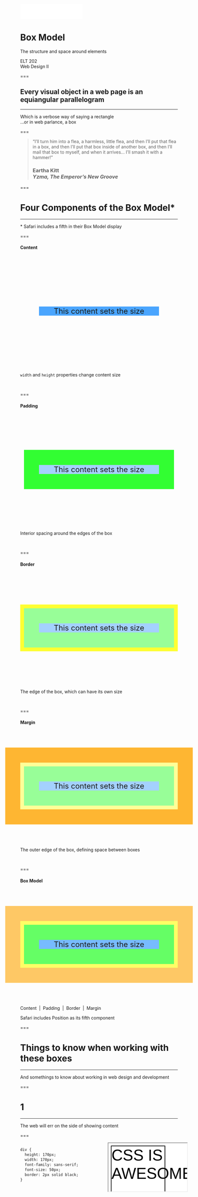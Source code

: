 <!-- .slide: class="layout-intro" -->
<div style="width:200px;margin-bottom:20px">
  <img src="assets/images/logo.svg">
</div>

# Box Model<!-- .element class="r-fit-text" -->

The structure and space around elements

ELT 202<br>
Web Design II<!-- .element class="footer-content" -->

===

## Every visual object in a web page is an equiangular parallelogram

---

<span>Which is a verbose way of saying a rectangle</span> <!-- .element class="fragment" --><br>
<span>…or in web parlance, a box</span> <!-- .element class="fragment" -->

===

> “I’ll turn him into a flea, a harmless, little flea, and then I’ll put that flea in a box, and then I’ll put that box inside of another box, and then I’ll mail that box to myself, and when it arrives… I’ll smash it with a hammer!”
>
> ### Eartha Kitt<br>*Yzma, **The Emperor’s New Groove***

===

# Four Components of the Box Model*

---

\* Safari includes a fifth in their Box Model display

===

<style>
  .box-model-demo {
    --p: 2em;
    --s: calc(var(--p) * 2.5);
    font-family: var(--r-code-font);
    display: flex;
    justify-content: center;
    align-items: center;
    box-sizing: content-box;
    position: relative;
    font-size: 24px;
    margin: var(--s) auto;
    padding: var(--p);
    border: calc(var(--p) * 0.25) solid var(--bc, transparent);
    box-shadow: inset 0 0 0 var(--p) var(--pc, transparent), 0 0 0 var(--p) var(--mc, transparent);
    &::before {
      content: "";
      display: block;
      position: absolute;
      z-index: 1;
      inset: var(--p);
      background-color: var(--cc, transparent);
    }
  }
  .box-model-demo-text {
    display: block;
    position: relative;
    z-index: 2;
  }
</style>

#### Content <!-- .element class="text-center" -->

<div class="box-model-demo" style="--cc: color-mix(in srgb, dodgerblue, transparent 20%);">
	<span class="box-model-demo-text">This content sets the size</span>
</div>

<p><code>width</code> and <code>height</code> properties change content size</p> <!-- .element class="text-center fragment" style="font-size:0.75em" -->

&nbsp; <!-- .element class="text-center" style="font-size:0.6em" -->


===

#### Padding <!-- .element class="text-center" -->

<div class="box-model-demo" style="--cc: color-mix(in srgb, dodgerblue, transparent 60%); --pc: color-mix(in srgb, lime, transparent 20%);">
	<span class="box-model-demo-text">This content sets the size</span>
</div>

<p>Interior spacing around the edges of the box</p> <!-- .element class="text-center fragment" style="font-size:0.75em" -->

&nbsp; <!-- .element class="text-center" style="font-size:0.6em" -->


===

#### Border <!-- .element class="text-center" -->

<div class="box-model-demo" style="--cc: color-mix(in srgb, dodgerblue, transparent 60%); --pc: color-mix(in srgb, lime, transparent 60%);--bc: color-mix(in srgb, yellow, transparent 20%);">
	<span class="box-model-demo-text">This content sets the size</span>
</div>

<p>The edge of the box, which can have its own size</p> <!-- .element class="text-center fragment" style="font-size:0.75em" -->

&nbsp; <!-- .element class="text-center" style="font-size:0.6em" -->


===

#### Margin <!-- .element class="text-center" -->

<div class="box-model-demo" style="--cc: color-mix(in srgb, dodgerblue, transparent 60%); --pc: color-mix(in srgb, lime, transparent 60%);--bc: color-mix(in srgb, yellow, transparent 60%);--mc: color-mix(in srgb, orange, transparent 20%);">
	<span class="box-model-demo-text">This content sets the size</span>
</div>

<p>The outer edge of the box, defining space between boxes</p> <!-- .element class="text-center fragment" style="font-size:0.75em" -->

&nbsp; <!-- .element class="text-center" style="font-size:0.6em" -->

===

#### Box Model <!-- .element class="text-center" -->

<div class="box-model-demo" style="--cc: color-mix(in srgb, dodgerblue, transparent 40%); --pc: color-mix(in srgb, lime, transparent 40%);--bc: color-mix(in srgb, yellow, transparent 40%);--mc: color-mix(in srgb, orange, transparent 40%);">
	<span class="box-model-demo-text">This content sets the size</span>
</div>

Content &nbsp;|&nbsp; Padding &nbsp;|&nbsp; Border &nbsp;|&nbsp; Margin <!-- .element class="text-center" style="font-size:0.75em" -->

Safari includes Position as its fifth component <!-- .element class="text-center fragment" style="font-size:0.6em" -->

===

# Things to know when working with these boxes

---

And somethings to know about working in web design and development

===

# 1

---

The web will err on the side of showing content

===

<div style="display:grid;grid-template-columns:50% 50%;width:100%;gap:2em;">

```css[]
div {
  height: 170px;
  width: 170px;
  font-family: sans-serif;
  font-size: 50px;
  border: 2px solid black;
}
```

<iframe width="100%" height="100%" sandbox srcdoc="<style>body{background:white}div {
  height: 170px;
  width: 170px;
  font-family: sans-serif;
  font-size: 50px;
  border: 2px solid black;
}</style><div>CSS IS AWESOME</div>">

</div>

===

# 2

---

<p class="text-wrap-unset">Height is not your friend!<br>
Only use the <code>height</code> property when it makes sense, otherwise let the content dictate the height of the element</p>

===

# 3

---

The display size of an element is a dimensional property (`height` or `width`) + `padding` values

===

<div>

```css
.element {
  width: 120px;
  padding: 30px 50px;
}
```
<!-- .element: class="codeblock-large" -->

</div>

<div>

### The display width of this element is actually `220px`

</div>

===

# 4

---

The display size can be forced to be the same as dimensional properties value with `box-sizing`

===

<div>

```css[2]
.element {
  box-sizing: border-box;
  width: 120px;
  padding: 30px 50px;
}
```
<!-- .element: class="codeblock-large" -->

</div>

<div>

### The display width of this element is forced to stay `120px`

</div>

===

# 5

---

Margins overlap and the largest margin wins

===

<div style="display:grid;grid-template-columns:50% 50%;width:100%;gap:2em;">

```css[]
h1 {
  font-size: 96px;
  margin: 144px 0;
}

p {
  font-size: 18px;
  margin: 24px 0;
}
```

```html[]
<html>
  <head>...</head>
  <body>
    <h1>My Homepage</h1>
    <p>
      Welcome to my website!
    </p>
  </body>
</html>
```

</div>

===


# 6

---

Paddings compound and can cause issues<br><br>

===

<div style="display:grid;grid-template-columns:50% 50%;width:100%;gap:2em;">

```
<style>
  div {
    padding: 40px;
  }
</style>

<div>
  <div>
    <div>
      Nested content
    </div>
  </div>
</div>
```

<iframe width="100%" height="100%" sandbox srcdoc="<style>body{background:white}div{padding:40px}</style><div><div><div>Nested content</div></div></div>">

</div>

===

<div style="display:grid;grid-template-columns:50% 50%;width:100%;gap:2em;">

```
<style>
  div {
    padding: 40px;
  }
</style>

<div>
  <div>
    <div>
      Nested content
    </div>
  </div>
</div>
```

<iframe width="100%" height="100%" sandbox srcdoc="<style>body{background:white}div{padding:40px;outline:2px solid deeppink;}</style><div><div><div>Nested content</div></div></div>">

</div>

===

<div style="display:grid;grid-template-columns:50% 50%;width:100%;gap:2em;">

```
<style>
  div {
    margin: 40px;
  }
</style>

<div>
  <div>
    <div>
      Nested content
    </div>
  </div>
</div>
```

<iframe width="100%" height="100%" sandbox srcdoc="<style>body{background:white}div{margin:40px;outline:2px solid deeppink;}</style><div><div><div>Nested content</div></div></div>">

</div>

===

<div style="display:grid;grid-template-columns:50% 50%;width:100%;gap:2em;">

```
<style>
  div {
    padding: 40px;
    margin: 40px;
  }
</style>

<div>
  <div>
    <div>
      Nested content
    </div>
  </div>
</div>
```

<iframe width="100%" height="100%" sandbox srcdoc="<style>body{background:white}div{padding:40px;margin:40px;outline:2px solid deeppink;}</style><div><div><div>Nested content</div></div></div>">

</div>

===

# 7

---

The box model is affected by the value of the `display` property.

More on that next week

===

# 8

---

There are lots of ways to do the same thing. Some are more right, depending on the context.

===

<!-- Instructor Note: This is my opinion and perspective. –Philip Zastrow -->

# My Philosophy

---

Web design is an illusion.<br>You are not creating the thing, you are creating something that looks like the thing.

===

#### For Example <!-- .element class="text-center" -->

<div class="box-model-demo" style="--cc: color-mix(in srgb, dodgerblue, transparent 40%); --pc: color-mix(in srgb, lime, transparent 40%);--bc: color-mix(in srgb, yellow, transparent 40%);--mc: color-mix(in srgb, orange, transparent 40%);">
	<span class="box-model-demo-text">This content sets the size</span>
</div>

===

```css
  .box-model-demo {
    position: relative;
    margin: 80px auto;
    padding: 32px;
    border: 8px solid yellow;
    box-shadow: inset 0 0 0 32px lime, 0 0 0 32px orange;

    &::before {
      content: "";
      display: block;
      position: absolute;
      inset: 32px;
      background-color: dodgerblue;
    }
  }
```

\* Code simplified from the original <!-- .element style="font-size:0.5em" -->

===

# Assignment

---

Code Together

